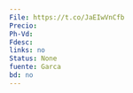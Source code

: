 ```yaml
---
File: https://t.co/JaEIwVnCfb
Precio: 
Ph-Vd: 
Fdesc: 
links: no
Status: None
fuente: Garca
bd: no
---
```

